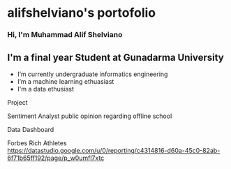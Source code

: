 # alifshelviano's portofolio
### Hi, I'm Muhammad Alif Shelviano
 
## I'm a final year Student at Gunadarma University

-  I’m currently undergraduate informatics engineering
-  I’m a machine learning ethuasiast
-  I'm a data ethusiast


Project

Sentiment Analyst public opinion regarding offline school 




Data Dashboard

 Forbes Rich Athletes 
  https://datastudio.google.com/u/0/reporting/c4314816-d60a-45c0-82ab-6f71b65ff192/page/p_w0umfl7xtc



